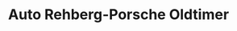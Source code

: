 ---
title: "Auto Rehberg-Porsche Oldtimer"
url: /haltern-am-see/auto-rehberg-porsche-oldtimer/
shop: Autohaus
---